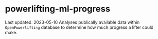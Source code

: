 # powerlifting-ml-progress
Last updated: 2023-05-10
Analyses publically available data within `OpenPowerlifting` database to determine how much progress a lifter could make.
